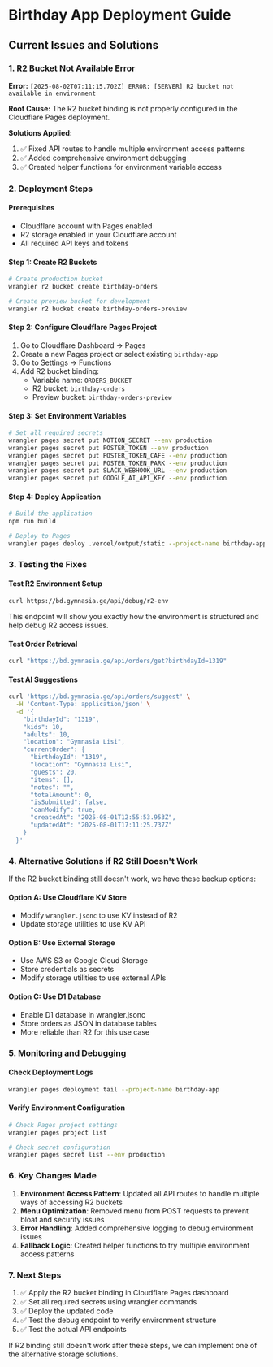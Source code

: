 # Birthday App Deployment Guide

## Current Issues and Solutions

### 1. R2 Bucket Not Available Error

**Error:** `[2025-08-02T07:11:15.702Z] ERROR: [SERVER] R2 bucket not available in environment`

**Root Cause:** The R2 bucket binding is not properly configured in the Cloudflare Pages deployment.

**Solutions Applied:**

1. ✅ Fixed API routes to handle multiple environment access patterns
2. ✅ Added comprehensive environment debugging
3. ✅ Created helper functions for environment variable access

### 2. Deployment Steps

#### Prerequisites

- Cloudflare account with Pages enabled
- R2 storage enabled in your Cloudflare account
- All required API keys and tokens

#### Step 1: Create R2 Buckets

```bash
# Create production bucket
wrangler r2 bucket create birthday-orders

# Create preview bucket for development
wrangler r2 bucket create birthday-orders-preview
```

#### Step 2: Configure Cloudflare Pages Project

1. Go to Cloudflare Dashboard → Pages
2. Create a new Pages project or select existing `birthday-app`
3. Go to Settings → Functions
4. Add R2 bucket binding:
   - Variable name: `ORDERS_BUCKET`
   - R2 bucket: `birthday-orders`
   - Preview bucket: `birthday-orders-preview`

#### Step 3: Set Environment Variables

```bash
# Set all required secrets
wrangler pages secret put NOTION_SECRET --env production
wrangler pages secret put POSTER_TOKEN --env production
wrangler pages secret put POSTER_TOKEN_CAFE --env production
wrangler pages secret put POSTER_TOKEN_PARK --env production
wrangler pages secret put SLACK_WEBHOOK_URL --env production
wrangler pages secret put GOOGLE_AI_API_KEY --env production
```

#### Step 4: Deploy Application

```bash
# Build the application
npm run build

# Deploy to Pages
wrangler pages deploy .vercel/output/static --project-name birthday-app
```

### 3. Testing the Fixes

#### Test R2 Environment Setup

```bash
curl https://bd.gymnasia.ge/api/debug/r2-env
```

This endpoint will show you exactly how the environment is structured and help debug R2 access issues.

#### Test Order Retrieval

```bash
curl "https://bd.gymnasia.ge/api/orders/get?birthdayId=1319"
```

#### Test AI Suggestions

```bash
curl 'https://bd.gymnasia.ge/api/orders/suggest' \
  -H 'Content-Type: application/json' \
  -d '{
    "birthdayId": "1319",
    "kids": 10,
    "adults": 10,
    "location": "Gymnasia Lisi",
    "currentOrder": {
      "birthdayId": "1319",
      "location": "Gymnasia Lisi",
      "guests": 20,
      "items": [],
      "notes": "",
      "totalAmount": 0,
      "isSubmitted": false,
      "canModify": true,
      "createdAt": "2025-08-01T12:55:53.953Z",
      "updatedAt": "2025-08-01T17:11:25.737Z"
    }
  }'
```

### 4. Alternative Solutions if R2 Still Doesn't Work

If the R2 bucket binding still doesn't work, we have these backup options:

#### Option A: Use Cloudflare KV Store

- Modify `wrangler.jsonc` to use KV instead of R2
- Update storage utilities to use KV API

#### Option B: Use External Storage

- Use AWS S3 or Google Cloud Storage
- Store credentials as secrets
- Modify storage utilities to use external APIs

#### Option C: Use D1 Database

- Enable D1 database in wrangler.jsonc
- Store orders as JSON in database tables
- More reliable than R2 for this use case

### 5. Monitoring and Debugging

#### Check Deployment Logs

```bash
wrangler pages deployment tail --project-name birthday-app
```

#### Verify Environment Configuration

```bash
# Check Pages project settings
wrangler pages project list

# Check secret configuration
wrangler pages secret list --env production
```

### 6. Key Changes Made

1. **Environment Access Pattern**: Updated all API routes to handle multiple ways of accessing R2 buckets
2. **Menu Optimization**: Removed menu from POST requests to prevent bloat and security issues
3. **Error Handling**: Added comprehensive logging to debug environment issues
4. **Fallback Logic**: Created helper functions to try multiple environment access patterns

### 7. Next Steps

1. ✅ Apply the R2 bucket binding in Cloudflare Pages dashboard
2. ✅ Set all required secrets using wrangler commands
3. ✅ Deploy the updated code
4. ✅ Test the debug endpoint to verify environment structure
5. ✅ Test the actual API endpoints

If R2 binding still doesn't work after these steps, we can implement one of the alternative storage solutions.

